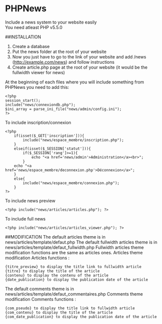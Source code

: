 # PHPNews
Include a news system to your website easily\
You need atleast PHP v5.5.0

##INSTALLATION  
1. Create a database  
2. Put the news folder at the root of your website  
3. Now you just have to go to the link of your website and add /news (http://example.com/news) and follow instructions  
4. Create article.php page at the root of your website (it would be the fullwidth viewer for news)

At the beginning of each files where you will include something from PHPNews you need to add this:
```
<?php
session_start();
include("news/connexiondb.php");
$ini_array = parse_ini_file("news/admin/config.ini");
?>
```
To include inscription/connexion
```
<?php
	if(isset($_GET['inscription'])){
		include("news/espace_membre/inscription.php");
	}
	elseif(isset($_SESSION['statut'])){
		if($_SESSION['rang']>=1){
			echo "<a href='news/admin'>Administration</a><br>";
		}
	echo "<a href='news/espace_membre/deconnexion.php'>Déconnexion</a>";
	}
	else{
		include("news/espace_membre/connexion.php");
	}
?>
```
To include news preview 
```
<?php include("news/articles/articles.php"); ?>
```
To include full news
```
<?php include("news/articles/articles_viewer.php"); ?>
```

##MODIFICATION
The default articles theme is in news/articles/template/defaut.php
The default fullwidth articles theme is in news/articles/template/defaut_fullwidth.php
Fullwidth articles theme modification functions are the same as articles ones.
Articles theme modification
Articles functions :
```
{titre_preview} to display the title link to fullwidth article
{titre} to display the title of the article
{contenu} to display the contenu of the article
{date_publication} to display the publication date of the article
```

The default comments theme is in news/articles/template/defaut_commentaires.php
Comments theme modification
Comments functions :
```
{com_pseudo} to display the title link to fullwidth article
{com_contenu} to display the title of the article
{com_date_publication} to display the publication date of the article
```
